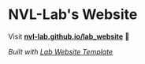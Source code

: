 
# NVL-Lab's Website

Visit **[nvl-lab.github.io/lab_website](https://nvl-lab.github.io/lab_website)** 🚀

_Built with [Lab Website Template](https://greene-lab.gitbook.io/lab-website-template-docs)_

